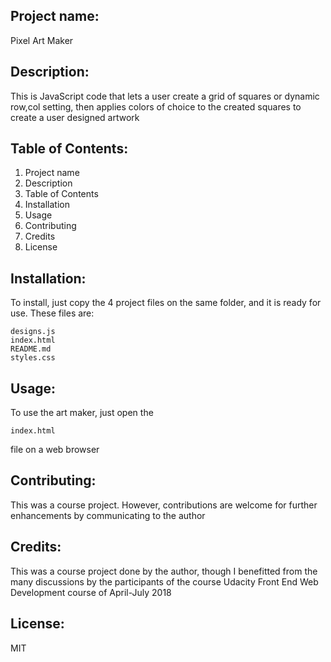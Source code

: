 ## Project name: 
Pixel Art Maker

## Description: 
This is JavaScript code that lets a user create a grid of squares or dynamic row,col setting, then applies colors of choice to the created squares to create a user designed artwork

## Table of Contents:
1. Project name
2. Description
3. Table of Contents
4. Installation
5. Usage
6. Contributing
7. Credits
8. License

## Installation: 
To install, just copy the 4 project files on the same folder, and it is ready for use.  These files are:
```
designs.js
index.html
README.md
styles.css
```

## Usage: 
To use the art maker, just open the
```
index.html 
```
file on a web browser

## Contributing: 
This was a course project. However, contributions are welcome for further enhancements by communicating to the author

## Credits: 
This was a course project done by the author, though I benefitted from the many discussions by the participants of the course Udacity Front End Web Development course of April-July 2018

## License: 
MIT
